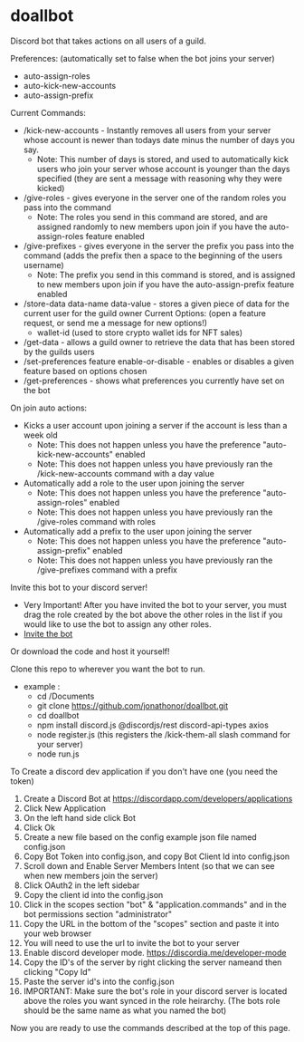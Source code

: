# doallbot

Discord bot that takes actions on all users of a guild.

Preferences: (automatically set to false when the bot joins your server)

- auto-assign-roles
- auto-kick-new-accounts
- auto-assign-prefix

Current Commands:
- /kick-new-accounts - Instantly removes all users from your server whose account is newer than todays date minus the number of days you say.
  - Note: This number of days is stored, and used to automatically kick users who join your server whose account is younger than the days specified (they are sent a message with reasoning why they were kicked)
- /give-roles - gives everyone in the server one of the random roles you pass into the command
  - Note: The roles you send in this command are stored, and are assigned randomly to new members upon join if you have the auto-assign-roles feature enabled
- /give-prefixes - gives everyone in the server the prefix you pass into the command (adds the prefix then a space to the beginning of the users username)
  - Note: The prefix you send in this command is stored, and is assigned to new members upon join if you have the auto-assign-prefix feature enabled
- /store-data data-name data-value - stores a given piece of data for the current user for the guild owner
  Current Options: (open a feature request, or send me a message for new options!)
  - wallet-id (used to store crypto wallet ids for NFT sales)
- /get-data - allows a guild owner to retrieve the data that has been stored by the guilds users
- /set-preferences feature enable-or-disable - enables or disables a given feature based on options chosen
- /get-preferences - shows what preferences you currently have set on the bot

On join auto actions:

- Kicks a user account upon joining a server if the account is less than a week old
  - Note: This does not happen unless you have the preference "auto-kick-new-accounts" enabled
  - Note: This does not happen unless you have previously ran the /kick-new-accounts command with a day value
- Automatically add a role to the user upon joining the server
  - Note: This does not happen unless you have the preference "auto-assign-roles" enabled
  - Note: This does not happen unless you have previously ran the /give-roles command with roles
- Automatically add a prefix to the user upon joining the server
  - Note: This does not happen unless you have the preference "auto-assign-prefix" enabled
  - Note: This does not happen unless you have previously ran the /give-prefixes command with a prefix

Invite this bot to your discord server!
 - Very Important! After you have invited the bot to your server, you must drag the role created by the bot above the other roles in the list if you would like to use the bot to assign any other roles.
 - [Invite the bot](https://discord.com/api/oauth2/authorize?client_id=966715722933882980&permissions=8&scope=bot%20applications.commands)

Or download the code and host it yourself!

Clone this repo to wherever you want the bot to run.

- example :
  - cd /Documents
  - git clone https://github.com/jonathonor/doallbot.git
  - cd doallbot
  - npm install discord.js @discordjs/rest discord-api-types axios
  - node register.js (this registers the /kick-them-all slash command for your server)
  - node run.js

To Create a discord dev application if you don't have one (you need the token)

1. Create a Discord Bot at https://discordapp.com/developers/applications
2. Click New Application
3. On the left hand side click Bot
4. Click Ok
5. Create a new file based on the config example json file named config.json
6. Copy Bot Token into config.json, and copy Bot Client Id into config.json
7. Scroll down and Enable Server Members Intent (so that we can see when new members join the server)
8. Click OAuth2 in the left sidebar
9. Copy the client id into the config.json
10. Click in the scopes section "bot" & "application.commands" and in the bot permissions section "administrator"
11. Copy the URL in the bottom of the "scopes" section and paste it into your web browser
12. You will need to use the url to invite the bot to your server
13. Enable discord developer mode. https://discordia.me/developer-mode
14. Copy the ID's of the server by right clicking the server nameand then clicking "Copy Id"
15. Paste the server id's into the config.json
16. IMPORTANT: Make sure the bot's role in your discord server is located above the roles you want synced in the role heirarchy. (The bots role should be the same name as what you named the bot)

Now you are ready to use the commands described at the top of this page.

